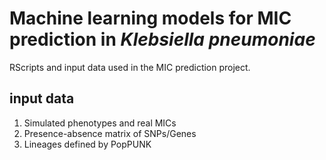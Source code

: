 # Machine learning models for MIC prediction in _Klebsiella pneumoniae_
RScripts and input data used in the MIC prediction project.

## input data

1) Simulated phenotypes and real MICs
2) Presence-absence matrix of SNPs/Genes
3) Lineages defined by PopPUNK


